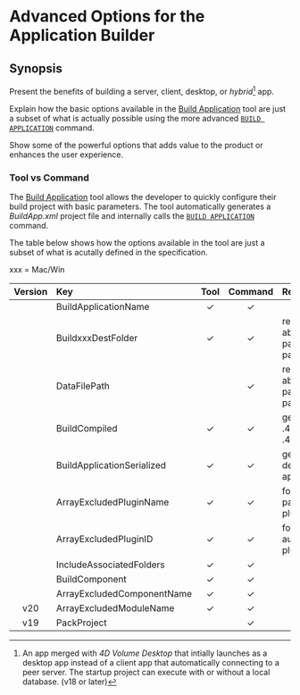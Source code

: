 # Advanced Options for the Application Builder

## Synopsis 

Present the benefits of building a server, client, desktop, or *hybrid*[^hybrid] app.

Explain how the basic options available in the [Build Application](https://developer.4d.com/docs/Desktop/building/) tool are just a subset of what is actually possible using the more advanced [`BUILD APPLICATION`](https://doc.4d.com/4Dv19/4D/19.5/BUILD-APPLICATION.301-6137056.en.html) command.

Show some of the powerful options that adds value to the product or enhances the user experience.

### Tool vs Command

The [Build Application](https://developer.4d.com/docs/Desktop/building/) tool allows the developer to quickly configure their build project with basic parameters. The tool automatically generates a *BuildApp.xml* project file and internally calls the [`BUILD APPLICATION`](https://doc.4d.com/4Dv19/4D/19.5/BUILD-APPLICATION.301-6137056.en.html) command.

The table below shows how the options available in the tool are just a subset of what is acutally defined in the specification.

xxx = Mac/Win

| Version | Key | Tool | Command | Remarks |
|:-------:|:---|:----:|:-------:|:-------|
||BuildApplicationName|✓|✓||
||BuildxxxDestFolder|✓|✓|relative or absolute patform path|
||DataFilePath||✓|relative or absolute patform path|
||BuildCompiled|✓|✓|generates .4DC or .4DZ|
||BuildApplicationSerialized|✓|✓|generates desktop app|
||ArrayExcludedPluginName|✓|✓|for 3rd party plugins|
||ArrayExcludedPluginID|✓|✓|for 4D authored plugins|
||IncludeAssociatedFolders|✓|✓||
||BuildComponent|✓|✓||
||ArrayExcludedComponentName|✓|✓||
|v20|ArrayExcludedModuleName|✓|✓||
|v19|PackProject||✓||




[^hybrid]: An app merged with *4D Volume Desktop* that intially launches as a desktop app instead of a client app that automatically connecting to a peer server. The startup project can execute with or without a local database. (v18 or later)
